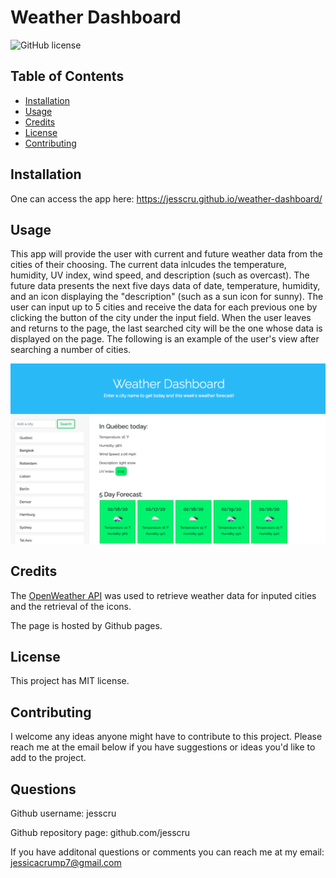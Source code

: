 # Weather Dashboard

![GitHub license](https://img.shields.io/badge/license-MIT-blue.svg)

## Table of Contents 

* [Installation](#installation)
* [Usage](#usage)
* [Credits](#credits)
* [License](#license)
* [Contributing](#contributing)

## Installation 

One can access the app here: https://jesscru.github.io/weather-dashboard/ 

## Usage

This app will provide the user with current and future weather data from the cities of their choosing. The current data inlcudes the temperature, humidity, UV index, wind speed, and description (such as overcast). The future data presents the next five days data of date, temperature, humidity, and an icon displaying the "description" (such as a sun icon for sunny). The user can input up to 5 cities and receive the data for each previous one by clicking the button of the city under the input field. When the user leaves and returns to the page, the last searched city will be the one whose data is displayed on the page. The following is an example of the user's view after searching a number of cities.

![page with previously serached cities](./images/page-with-weather-data.png)


## Credits

The [OpenWeather API](https://openweathermap.org/api) was used to retrieve weather data for inputed cities and the retrieval of the icons.

The page is hosted by Github pages. 

## License 

This project has MIT license. 

## Contributing 

I welcome any ideas anyone might have to contribute to this project. Please reach me at the email below if you have suggestions or ideas you'd like to add to the project. 

## Questions 

Github username: jesscru

Github repository page: github.com/jesscru

If you have additonal questions or comments you can reach me at my email: jessicacrump7@gmail.com
